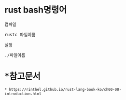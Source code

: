 # rust bash명령어
컴파일
<pre>
rustc 파일이름
</pre>
실행
<pre>
./파일이름
</pre>


# *참고문서 
    * https://rinthel.github.io/rust-lang-book-ko/ch00-00-introduction.html